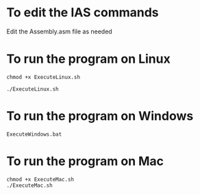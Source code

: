 # To edit the IAS commands

Edit the Assembly.asm file as needed

# To run the program on Linux
```
chmod +x ExecuteLinux.sh

./ExecuteLinux.sh
```

# To run the program on Windows
```
ExecuteWindows.bat
```

# To run the program on Mac

```
chmod +x ExecuteMac.sh
./ExecuteMac.sh
```
